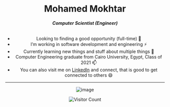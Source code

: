 <div align=center>
  

  <basic-info>
    <h1 id="name" >Mohamed Mokhtar</h1>
      <h5 id="title">Computer Scientist (Engineer) </h5>
      <div class="container">
        <h6 id="subtitle"> </h6>
      </div>
  </basic-info>

- Looking to finding a good opportunity (full-time) 🔭
- I’m working in software development and engineering ⚡
- Currently learning new things and stuff about multiple things 🌱
- Computer Engineering graduate from Cairo University, Egypt, Class of 2021 📫
- You can also visit me on [LinkedIn](https://www.linkedin.com/in/rrrokhtar/) and connect, that is good to get connected to others 😄


</div>
<div align=center>

  
  <hr/>
  
![image](https://user-images.githubusercontent.com/39674365/192858613-0dbed1ba-a4a8-4563-81d4-347d56267298.png)

  
  
<!--<img src="https://profile-counter.glitch.me/rrrokhtar/count.svg" />-->
![Visitor Count](https://profile-counter.glitch.me/rrrokhtar/count.svg)

  
</div>
<!--
👋
Here are some ideas to get you started:
- Ask me about anything right there rrrokhtar@gmail.com 💬
- Want to know more about me visit this https://rrrokhtar.github.io/ 📫

- 🔭 I’m currently working on ...
- 🌱 I’m currently learning ...
- 👯 I’m looking to collaborate on ...
- 🤔 I’m looking for help with ...
- 💬 Ask me about ...
- 📫 How to reach me: ...
- 😄 Pronouns: ...
- ⚡ Fun fact: ...

![rrrokhtar's GitHub stats](https://github-readme-stats.vercel.app/api?username=rrrokhtar&show_icons=true) 
[![Top Langs](https://github-readme-stats.vercel.app/api/top-langs/?username=rrrokhtar&hide=html&jupyter%20notebook&langs_count=8&layout=compact)](https://github.com/anuraghazra/github-readme-stats)
  

-->
